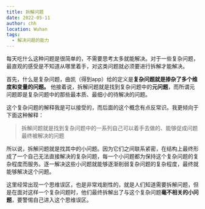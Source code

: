 ```yaml
---
title: 拆解问题
date: 2022-05-11
author: chh
location: Wuhan  
tags: 
  - 解决问题的能力
---
```


每天吃什么这种问题是很简单的，不需要思考太多就能解决。对于一些复杂问题，最直观的感受是不知道从哪里着手，对这类问题就必须要进行拆解才能解决。

首先，什么是复杂问题，曲凯（得到app）给的定义是**复杂问题就是掺杂了多个维度和变量的问题。** 他接着说，拆解问题就是找到复杂问题中的**元问题**，而所谓元问题即是复杂问题中的那些最本质、最细小的待解决的问题。

这个复杂问题的解释我是可以接受的，而后面的这个概念有点反常识。我更倾向于下面这种解释：
> 拆解问题就是找到复杂问题中的一系列自己可以着手去做的、能够促成问题最终被解决的问题

所以说，拆解问题就是找其中的小问题。因为它们之间联系紧密，在结构上最终形成了一个自己无法直接解决的复杂问题，每一个小问题都为保持这个复杂问题的复杂程度而服务。逐一解决这些小问题就能够逐渐削弱复杂问题的复杂程度，最终就能够解决这个问题。

这里经常出现一个思维误区，也是非常戏剧性的，就是人们知道需要拆解问题，但是在面对这样一个复杂问题时，他们最终拆解出了与这个复杂问题**毫不相关的小问题**，要警惕自己进入这个思维误区。
